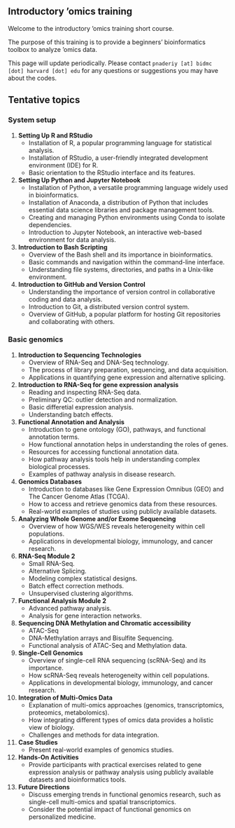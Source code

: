 ## Introductory ’omics training

Welcome to the introductory ’omics training short course.

The purpose of this training is to provide a beginners’ bioinformatics
toolbox to analyze ’omics data.

This page will update periodically. Please contact
`pnaderiy [at] bidmc [dot] harvard [dot] edu` for any questions or
suggestions you may have about the codes.

## Tentative topics

### System setup

1.  **Setting Up R and RStudio**
    -   Installation of R, a popular programming language for
        statistical analysis.
    -   Installation of RStudio, a user-friendly integrated development
        environment (IDE) for R.
    -   Basic orientation to the RStudio interface and its features.
2.  **Setting Up Python and Jupyter Notebook**
    -   Installation of Python, a versatile programming language widely
        used in bioinformatics.
    -   Installation of Anaconda, a distribution of Python that includes
        essential data science libraries and package management tools.
    -   Creating and managing Python environments using Conda to isolate
        dependencies.
    -   Introduction to Jupyter Notebook, an interactive web-based
        environment for data analysis.
3.  **Introduction to Bash Scripting**
    -   Overview of the Bash shell and its importance in bioinformatics.
    -   Basic commands and navigation within the command-line interface.
    -   Understanding file systems, directories, and paths in a
        Unix-like environment.
4.  **Introduction to GitHub and Version Control**
    -   Understanding the importance of version control in collaborative
        coding and data analysis.
    -   Introduction to Git, a distributed version control system.
    -   Overview of GitHub, a popular platform for hosting Git
        repositories and collaborating with others.

### Basic genomics

1.  **Introduction to Sequencing Technologies**
    -   Overview of RNA-Seq and DNA-Seq technology.
    -   The process of library preparation, sequencing, and data
        acquisition.
    -   Applications in quantifying gene expression and alternative
        splicing.
2.  **Introduction to RNA-Seq for gene expression analysis**
    -   Reading and inspecting RNA-Seq data.
    -   Preliminary QC: outlier detection and normalization.
    -   Basic differetial expression analysis.
    -   Understanding batch effects.
3.  **Functional Annotation and Analysis**
    -   Introduction to gene ontology (GO), pathways, and functional
        annotation terms.
    -   How functional annotation helps in understanding the roles of
        genes.
    -   Resources for accessing functional annotation data.
    -   How pathway analysis tools help in understanding complex
        biological processes.
    -   Examples of pathway analysis in disease research.
4.  **Genomics Databases**
    -   Introduction to databases like Gene Expression Omnibus (GEO) and
        The Cancer Genome Atlas (TCGA).
    -   How to access and retrieve genomics data from these resources.
    -   Real-world examples of studies using publicly available
        datasets.
5.  **Analyzing Whole Genome and/or Exome Sequencing**
    -   Overview of how WGS/WES reveals heterogeneity within cell
        populations.
    -   Applications in developmental biology, immunology, and cancer
        research.
6.  **RNA-Seq Module 2**
    -   Small RNA-Seq.
    -   Alternative Splicing.
    -   Modeling complex statistical designs.
    -   Batch effect correction methods.
    -   Unsupervised clustering algorithms.
7.  **Functional Analysis Module 2**
    -   Advanced pathway analysis.
    -   Analysis for gene interaction networks.
8.  **Sequencing DNA Methylation and Chromatic accessibility**
    -   ATAC-Seq
    -   DNA-Methylation arrays and Bisulfite Sequencing.
    -   Functional analysis of ATAC-Seq and Methylation data.
9.  **Single-Cell Genomics**
    -   Overview of single-cell RNA sequencing (scRNA-Seq) and its
        importance.
    -   How scRNA-Seq reveals heterogeneity within cell populations.
    -   Applications in developmental biology, immunology, and cancer
        research.
10. **Integration of Multi-Omics Data**
    -   Explanation of multi-omics approaches (genomics,
        transcriptomics, proteomics, metabolomics).
    -   How integrating different types of omics data provides a
        holistic view of biology.
    -   Challenges and methods for data integration.
11. **Case Studies**
    -   Present real-world examples of genomics studies.
12. **Hands-On Activities**
    -   Provide participants with practical exercises related to gene
        expression analysis or pathway analysis using publicly available
        datasets and bioinformatics tools.
13. **Future Directions**
    -   Discuss emerging trends in functional genomics research, such as
        single-cell multi-omics and spatial transcriptomics.
    -   Consider the potential impact of functional genomics on
        personalized medicine.
